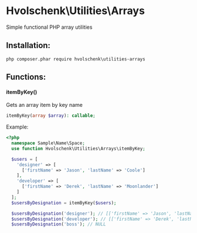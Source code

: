 # Hvolschenk\\Utilities\\Arrays

Simple functional PHP array utilities

## Installation:

```
php composer.phar require hvolschenk\utilities-arrays
```

## Functions:

#### itemByKey()

Gets an array item by key name

```php
itemByKey(array $array): callable;
```

Example:

```php
<?php
  namespace Sample\Name\Space;
  use function Hvolschenk\Utilities\Arrays\itemByKey;

  $users = [
    'designer' => [
      ['firstName' => 'Jason', 'lastName' => 'Coole']
    ],
    'developer' => [
      ['firstName' => 'Derek', 'lastName' => 'Moonlander']
    ]
  ];
  $usersByDesignation = itemByKey($users);

  $usersByDesignation('designer'); // [['firstName' => 'Jason', 'lastName' => 'Coole']]
  $usersByDesignation('developer'); // [['firstName' => 'Derek', 'lastName' => 'Moonlander']]
  $usersByDesignation('boss'); // NULL

```
